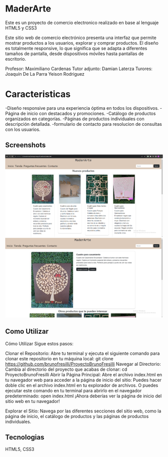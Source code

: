 
# MaderArte

Este es un proyecto de comercio electronico realizado en base al lenguaje HTML5 y CSS3 

Este sitio web de comercio electrónico presenta una interfaz que permite mostrar productos a los usuarios, explorar y comprar productos. El diseño es totalmente responsive, lo que significa que se adapta a diferentes tamaños de pantalla, desde dispositivos móviles hasta pantallas de escritorio.



Profesor: Maximiliano Cardenas
Tutor adjunto: Damian Laterza
Turores: Joaquín De La Parra
         Yeison Rodriguez


# Caracteristicas


-Diseño responsive para una experiencia óptima en todos los dispositivos.
-Página de inicio con destacados y promociones.
-Catálogo de productos organizados en categorías.
-Páginas de productos individuales con descripción detallada.
-formulario de contacto para resolucion de consultas con los usuarios.

## Screenshots

![Captura de Pantalla 1](screenshots/screen1.png)
![Captura de Pantalla 2](screenshots/screen2.png)

## Como Utilizar
Cómo Utilizar
Sigue estos pasos:

Clonar el Repositorio: Abre tu terminal y ejecuta el siguiente comando para clonar este repositorio en tu máquina local:
git clone https://github.com/brunofresilli/ProyectoBrunoFresilli
Navegar al Directorio: Cambia al directorio del proyecto que acabas de clonar:
cd ProyectoBrunoFresilli
Abrir la Página Principal: Abre el archivo index.html en tu navegador web para acceder a la página de inicio del sitio:
Puedes hacer doble clic en el archivo index.html en tu explorador de archivos.
O puedes ejecutar este comando en tu terminal para abrirlo en el navegador predeterminado:
open index.html
¡Ahora deberías ver la página de inicio del sitio web en tu navegador!

Explorar el Sitio: Navega por las diferentes secciones del sitio web, como la página de inicio, el catálogo de productos y las páginas de productos individuales.

## Tecnologias

HTML5, CSS3


